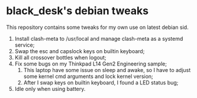 # black_desk's debian tweaks

This repository contains some tweaks for my own use on latest debian sid.

1. Install clash-meta to /usr/local and manage clash-meta as a systemd service;
1. Swap the esc and capslock keys on builtin keyboard;
1. Kill all crossover bottles when logout;
1. Fix some bugs on my Thinkpad L14 Gen2 Engineering sample;
   1. This laptop have some issue on sleep and awake,
      so I have to adjust some kernel cmd arguments and lock kernel version;
   1. After I swap keys on builtin keyboard, I found a LED status bug;
1. Idle only when using battery.
